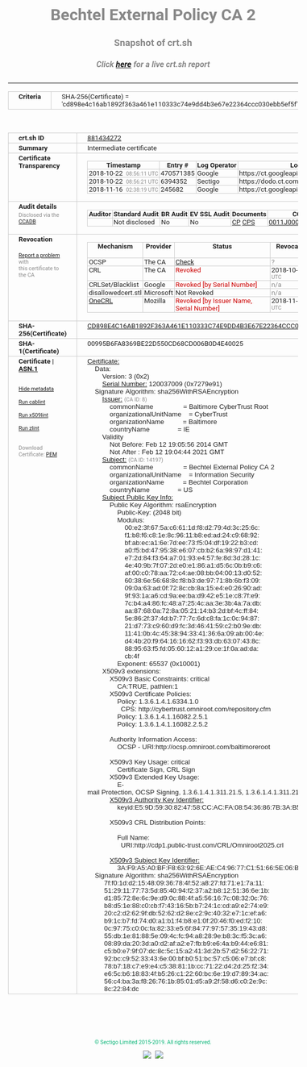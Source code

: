 # Bechtel External Policy CA 2
### Snapshot of crt.sh
##### Click [here](https://crt.sh/?q=CD898E4C16AB1892F363A461E110333C74E9DD4B3E67E22364CCC030EBB5EF5F) for a live crt.sh report

---
<!DOCTYPE HTML PUBLIC "-//W3C//DTD HTML 4.0 Transitional//EN">
<HTML>
<HEAD>
  <META http-equiv="Content-Type" content="text/html; charset=UTF-8">
  <TITLE>crt.sh | cd898e4c16ab1892f363a461e110333c74e9dd4b3e67e22364ccc030ebb5ef5f</TITLE>
  <META name="description" content="Free CT Log Certificate Search Tool from Sectigo (formerly Comodo CA)">
  <META name="keywords" content="crt.sh, CT, Certificate Transparency, Certificate Search, SSL Certificate, Sectigo, Comodo CA">
  <LINK href="//fonts.googleapis.com/css?family=Roboto+Mono|Roboto:400,400i,700,700i" rel="stylesheet">
  <STYLE type="text/css">
    a {
      white-space: nowrap;
    }
    body {
      color: #888888;
      font: 12pt Roboto, sans-serif;
      padding-top: 10px;
      text-align: center
    }
    form {
      margin: 0px
    }
    span {
      border-radius: 10px
    }
    span.heading {
      color: #888888;
      font: 12pt Roboto, sans-serif
    }
    span.title {
      background-color: #00B373;
      color: #FFFFFF;
      font: bold 18pt Roboto, sans-serif;
      padding: 0px 5px
    }
    span.text {
      color: #888888;
      font: 10pt Roboto, sans-serif
    }
    span.whiteongrey {
      background-color: #D9D9D6;
      color: #FFFFFF;
      font: bold 18pt Roboto, sans-serif;
      padding: 0px 5px
    }
    table {
      border-collapse: collapse;
      color: #222222;
      font: 10pt Roboto, sans-serif;
      margin-left: auto;
      margin-right: auto
    }
    table.options {
      border: none;
      margin-left: 10px
    }
    td, th {
      border: 1px solid #CCCCCC;
      padding: 0px 2px;
      text-align: left;
      vertical-align: top
    }
    td.outer, th.outer {
      border: 1px solid #CCCCCC;
      padding: 2px 20px;
      text-align: left
    }
    th.heading {
      color: #888888;
      font: bold italic 12pt Roboto, sans-serif;
      padding: 20px 0px 0px;
      text-align: center
    }
    th.options, td.options {
      border: none;
      vertical-align: middle
    }
    td.text {
      font: 10pt "Roboto Mono", sans-serif;
      padding: 2px 20px
    }
    td.heading {
      border: none;
      color: #888888;
      font: 12pt Roboto, sans-serif;
      padding-top: 20px;
      text-align: center
    }
    table.lint td, th {
      text-align: center
    }
    .button {
      background-color: #00B373;
      border-radius: 10px;
      color: #FFFFFF;
      font: bold 13pt Roboto, sans-serif
    }
    .copyright {
      font: 8pt Roboto, sans-serif;
      color: #00B373
    }
    .input {
      border: 1px solid #888888;
      font-weight: bold;
      text-align: center
    }
    .small {
      font: 8pt Roboto, sans-serif;
      color: #888888
    }
    .error {
      background-color: #FFDFDF;
      color: #CC0000;
      font-weight: bold
    }
    .fatal {
      background-color: #0000AA;
      color: #FFFFFF;
      font-weight: bold
    }
    .notice {
      background-color: #FFFFDF;
      color: #606000
    }
    .warning {
      background-color: #FFEFDF;
      color: #DF6000
    }
  </STYLE>
</HEAD>
<BODY>

<TABLE>
  <TR>
    <TH class="outer">Criteria</TH>
    <TD class="outer">SHA-256(Certificate) = 'cd898e4c16ab1892f363a461e110333c74e9dd4b3e67e22364ccc030ebb5ef5f'</TD>
  </TR>
</TABLE>
<BR>
<TABLE>
  <TR>
    <TH class="outer">crt.sh ID</TH>
    <TD class="outer"><A href="?id=881434272">881434272</A></TD>
  </TR>
  <TR>
    <TH class="outer">Summary</TH>
    <TD class="outer">Intermediate certificate</TD>
  </TR>
  <TR>
    <TH class="outer">Certificate<BR>Transparency</TH>
    <TD class="outer">
<TABLE class="options" style="margin-left:0px">
  <TR>
    <TH>Timestamp</TH>
    <TH>Entry #</TH>
    <TH>Log Operator</TH>
    <TH>Log URL</TH>
  </TR>
  <TR>
    <TD>2018-10-22&nbsp; <FONT class="small">08:56:11 UTC</FONT></TD>
    <TD>470571385</TD>
    <TD>Google</TD>
    <TD>https://ct.googleapis.com/rocketeer</TD>
  </TR>
  <TR>
    <TD>2018-10-22&nbsp; <FONT class="small">08:56:21 UTC</FONT></TD>
    <TD>6394352</TD>
    <TD>Sectigo</TD>
    <TD>https://dodo.ct.comodo.com</TD>
  </TR>
  <TR>
    <TD>2018-11-16&nbsp; <FONT class="small">02:38:19 UTC</FONT></TD>
    <TD>245682</TD>
    <TD>Google</TD>
    <TD>https://ct.googleapis.com/logs/argon2021</TD>
  </TR>
</TABLE>
    </TD>
  </TR>
  <TR>
    <TH class="outer">Audit details<BR>
      <DIV class="small" style="padding-top:3px">Disclosed via the
        <A href="//ccadb-public.secure.force.com/mozilla/PublicAllIntermediateCerts" target="_blank">CCADB</A></DIV>
    </TH>
    <TD class="outer">
<TABLE class="options" style="margin-left:0px">
  <TR>
    <TH>Auditor</TH>
    <TH>Standard Audit</TH>
    <TH>BR Audit</TH>
    <TH>EV SSL Audit</TH>
    <TH>Documents</TH>
    <TH>CCADB</TH>
    <TH>Root Owner / Certificate</TH>
  </TR>
  <TR>
    <TD style="vertical-align:middle"></TD>
    <TD>Not disclosed    <TD>No    <TD>No    <TD>
      <A href="https://content.digicert.com/wp-content/uploads/2019/04/DigiCert_CP_v418.pdf" target="blank">CP</A>
      <A href="https://content.digicert.com/wp-content/uploads/2019/04/DigiCert_CPS_v418.pdf" target="blank">CPS</A>
    </TD>
    <TD><A href="//ccadb.force.com/0011J00001JnbYnQAJ" target="_blank">0011J00001JnbYnQAJ</A></TD>
    <TD><A href="/?id=76">DigiCert</A></TD>
  </TR>
</TABLE>
    </TD>
  </TR>
  <TR>
    <TH class="outer">Revocation<BR><BR>
      <DIV class="small" style="padding-top:3px"><A href="?id=881434272&opt=problemreporting">Report a problem</A> with<BR>this certificate to the CA</DIV></TH>
    <TD class="outer">
      <TABLE class="options" style="margin-left:0px">
        <TR>
          <TH>Mechanism</TH>
          <TH>Provider</TH>
          <TH>Status</TH>
          <TH>Revocation Date</TH>
          <TH>Last Observed in CRL</TH>
          <TH>Last Checked <SPAN style="color:#CC0000;vertical-align:middle;font-size:70%;font-weight:normal">(Error)</SPAN></TH>
        </TR>
        <TR>
          <TD>OCSP</TD>
          <TD>The CA</TD>
          <TD><A href="?id=881434272&opt=ocsp">Check</A></TD>
          <TD><SPAN style="color:#888888">?</SPAN></TD>
          <TD><SPAN style="color:#888888">n/a</SPAN></TD>
          <TD><SPAN style="color:#888888">?</SPAN></TD>
        </TR>
        <TR>
          <TD>CRL</TD>
          <TD>The CA</TD>
          <TD><SPAN style="color:#CC0000">Revoked</SPAN></TD><TD>2018-10-25&nbsp; <FONT class="small">22:54:08 UTC</FONT></TD><TD>2019-11-27&nbsp; <FONT class="small">00:33:19 UTC</FONT></TD><TD>2019-12-04&nbsp; <FONT class="small">20:05:09 UTC</FONT></TD>
        </TR>
        <TR>
          <TD>CRLSet/Blacklist</TD>
          <TD>Google</TD>
          <TD><SPAN style="color:#CC0000">Revoked [by Serial Number]</SPAN></TD>
          <TD><SPAN style="color:#888888">n/a</SPAN></TD>
          <TD><SPAN style="color:#888888">n/a</SPAN></TD>
          <TD><SPAN style="color:#888888">n/a</SPAN></TD>
        </TR>
        <TR>
          <TD>disallowedcert.stl</TD>
          <TD>Microsoft</TD>
          <TD>Not Revoked</TD>
          <TD><SPAN style="color:#888888">n/a</SPAN></TD>
          <TD><SPAN style="color:#888888">n/a</SPAN></TD>
          <TD><SPAN style="color:#888888">n/a</SPAN></TD>
        </TR>
        <TR>
          <TD><A href="/mozilla-onecrl" target="_blank">OneCRL</A></TD>
          <TD>Mozilla</TD>
          <TD><SPAN style="color:#CC0000">Revoked [by Issuer Name, Serial Number]</SPAN></TD><TD>2018-11-02&nbsp; <FONT class="small">11:49:33 UTC</FONT></TD>
          <TD><SPAN style="color:#888888">n/a</SPAN></TD>
          <TD><SPAN style="color:#888888">n/a</SPAN></TD>
        </TR>
      </TABLE>
    </TD>
  </TR>
  <TR>
    <TH class="outer">SHA-256(Certificate)</TH>
    <TD class="outer"><A href="//censys.io/certificates/cd898e4c16ab1892f363a461e110333c74e9dd4b3e67e22364ccc030ebb5ef5f">CD898E4C16AB1892F363A461E110333C74E9DD4B3E67E22364CCC030EBB5EF5F</A></TD>
  </TR>
  <TR>
    <TH class="outer">SHA-1(Certificate)</TH>
    <TD class="outer">00995B6FA8369BE22D550CD68CD006B0D4E40025</TD>
  </TR>
  <TR>
    <TH class="outer">Certificate | <A href="?asn1=881434272">ASN.1</A>
      <SPAN class="small"><BR>
      <BR><BR><A href="?id=881434272&opt=nometadata">Hide metadata</A>
      <BR><BR><A href="?id=881434272&opt=cablint">Run cablint</A>
      <BR><BR><A href="?id=881434272&opt=x509lint">Run x509lint</A>
      <BR><BR><A href="?id=881434272&opt=zlint">Run zlint</A>
      <BR><BR><BR>Download Certificate: <A href="?d=881434272">PEM</A>
      </SPAN>
    </TH>
    <TD class="text"><A href="?d=881434272">Certificate:</A><BR>&nbsp;&nbsp;&nbsp;&nbsp;Data:<BR>&nbsp;&nbsp;&nbsp;&nbsp;&nbsp;&nbsp;&nbsp;&nbsp;Version:&nbsp;3&nbsp;(0x2)<BR>&nbsp;&nbsp;&nbsp;&nbsp;&nbsp;&nbsp;&nbsp;&nbsp;<A href="?serial=07279e91">Serial&nbsp;Number:</A>&nbsp;120037009&nbsp;(0x7279e91)<BR>&nbsp;&nbsp;&nbsp;&nbsp;Signature&nbsp;Algorithm:&nbsp;sha256WithRSAEncryption<BR>&nbsp;&nbsp;&nbsp;&nbsp;&nbsp;&nbsp;&nbsp;&nbsp;<A href="?caid=8">Issuer:</A> <SPAN class="small">(CA ID: 8)</SPAN><BR>&nbsp;&nbsp;&nbsp;&nbsp;&nbsp;&nbsp;&nbsp;&nbsp;&nbsp;&nbsp;&nbsp;&nbsp;commonName&nbsp;&nbsp;&nbsp;&nbsp;&nbsp;&nbsp;&nbsp;&nbsp;&nbsp;&nbsp;&nbsp;&nbsp;&nbsp;&nbsp;&nbsp;&nbsp;=&nbsp;Baltimore&nbsp;CyberTrust&nbsp;Root<BR>&nbsp;&nbsp;&nbsp;&nbsp;&nbsp;&nbsp;&nbsp;&nbsp;&nbsp;&nbsp;&nbsp;&nbsp;organizationalUnitName&nbsp;&nbsp;&nbsp;&nbsp;=&nbsp;CyberTrust<BR>&nbsp;&nbsp;&nbsp;&nbsp;&nbsp;&nbsp;&nbsp;&nbsp;&nbsp;&nbsp;&nbsp;&nbsp;organizationName&nbsp;&nbsp;&nbsp;&nbsp;&nbsp;&nbsp;&nbsp;&nbsp;&nbsp;&nbsp;=&nbsp;Baltimore<BR>&nbsp;&nbsp;&nbsp;&nbsp;&nbsp;&nbsp;&nbsp;&nbsp;&nbsp;&nbsp;&nbsp;&nbsp;countryName&nbsp;&nbsp;&nbsp;&nbsp;&nbsp;&nbsp;&nbsp;&nbsp;&nbsp;&nbsp;&nbsp;&nbsp;&nbsp;&nbsp;&nbsp;=&nbsp;IE<BR>&nbsp;&nbsp;&nbsp;&nbsp;&nbsp;&nbsp;&nbsp;&nbsp;Validity<BR>&nbsp;&nbsp;&nbsp;&nbsp;&nbsp;&nbsp;&nbsp;&nbsp;&nbsp;&nbsp;&nbsp;&nbsp;Not&nbsp;Before:&nbsp;Feb&nbsp;12&nbsp;19:05:56&nbsp;2014&nbsp;GMT<BR>&nbsp;&nbsp;&nbsp;&nbsp;&nbsp;&nbsp;&nbsp;&nbsp;&nbsp;&nbsp;&nbsp;&nbsp;Not&nbsp;After&nbsp;:&nbsp;Feb&nbsp;12&nbsp;19:04:44&nbsp;2021&nbsp;GMT<BR>&nbsp;&nbsp;&nbsp;&nbsp;&nbsp;&nbsp;&nbsp;&nbsp;<A href="?caid=14197">Subject:</A> <SPAN class="small">(CA ID: 14197)</SPAN><BR>&nbsp;&nbsp;&nbsp;&nbsp;&nbsp;&nbsp;&nbsp;&nbsp;&nbsp;&nbsp;&nbsp;&nbsp;commonName&nbsp;&nbsp;&nbsp;&nbsp;&nbsp;&nbsp;&nbsp;&nbsp;&nbsp;&nbsp;&nbsp;&nbsp;&nbsp;&nbsp;&nbsp;&nbsp;=&nbsp;Bechtel&nbsp;External&nbsp;Policy&nbsp;CA&nbsp;2<BR>&nbsp;&nbsp;&nbsp;&nbsp;&nbsp;&nbsp;&nbsp;&nbsp;&nbsp;&nbsp;&nbsp;&nbsp;organizationalUnitName&nbsp;&nbsp;&nbsp;&nbsp;=&nbsp;Information&nbsp;Security<BR>&nbsp;&nbsp;&nbsp;&nbsp;&nbsp;&nbsp;&nbsp;&nbsp;&nbsp;&nbsp;&nbsp;&nbsp;organizationName&nbsp;&nbsp;&nbsp;&nbsp;&nbsp;&nbsp;&nbsp;&nbsp;&nbsp;&nbsp;=&nbsp;Bechtel&nbsp;Corporation<BR>&nbsp;&nbsp;&nbsp;&nbsp;&nbsp;&nbsp;&nbsp;&nbsp;&nbsp;&nbsp;&nbsp;&nbsp;countryName&nbsp;&nbsp;&nbsp;&nbsp;&nbsp;&nbsp;&nbsp;&nbsp;&nbsp;&nbsp;&nbsp;&nbsp;&nbsp;&nbsp;&nbsp;=&nbsp;US<BR>&nbsp;&nbsp;&nbsp;&nbsp;&nbsp;&nbsp;&nbsp;&nbsp;<A href="?spkisha256=68aeae41bf7daa01dc29467de7515f38fa76158790cbf05ec79e2b2f0f1e1c0d">Subject&nbsp;Public&nbsp;Key&nbsp;Info:</A><BR>&nbsp;&nbsp;&nbsp;&nbsp;&nbsp;&nbsp;&nbsp;&nbsp;&nbsp;&nbsp;&nbsp;&nbsp;Public&nbsp;Key&nbsp;Algorithm:&nbsp;rsaEncryption<BR>&nbsp;&nbsp;&nbsp;&nbsp;&nbsp;&nbsp;&nbsp;&nbsp;&nbsp;&nbsp;&nbsp;&nbsp;&nbsp;&nbsp;&nbsp;&nbsp;Public-Key:&nbsp;(2048&nbsp;bit)<BR>&nbsp;&nbsp;&nbsp;&nbsp;&nbsp;&nbsp;&nbsp;&nbsp;&nbsp;&nbsp;&nbsp;&nbsp;&nbsp;&nbsp;&nbsp;&nbsp;Modulus:<BR>&nbsp;&nbsp;&nbsp;&nbsp;&nbsp;&nbsp;&nbsp;&nbsp;&nbsp;&nbsp;&nbsp;&nbsp;&nbsp;&nbsp;&nbsp;&nbsp;&nbsp;&nbsp;&nbsp;&nbsp;00:e2:3f:67:5a:c6:61:1d:f8:d2:79:4d:3c:25:6c:<BR>&nbsp;&nbsp;&nbsp;&nbsp;&nbsp;&nbsp;&nbsp;&nbsp;&nbsp;&nbsp;&nbsp;&nbsp;&nbsp;&nbsp;&nbsp;&nbsp;&nbsp;&nbsp;&nbsp;&nbsp;f1:b8:f6:c8:1e:8c:96:11:b8:ed:ad:24:c9:68:92:<BR>&nbsp;&nbsp;&nbsp;&nbsp;&nbsp;&nbsp;&nbsp;&nbsp;&nbsp;&nbsp;&nbsp;&nbsp;&nbsp;&nbsp;&nbsp;&nbsp;&nbsp;&nbsp;&nbsp;&nbsp;bf:ab:ec:a1:6e:7d:ee:73:f5:04:df:19:22:b3:cd:<BR>&nbsp;&nbsp;&nbsp;&nbsp;&nbsp;&nbsp;&nbsp;&nbsp;&nbsp;&nbsp;&nbsp;&nbsp;&nbsp;&nbsp;&nbsp;&nbsp;&nbsp;&nbsp;&nbsp;&nbsp;a0:f5:bd:47:95:38:e6:07:cb:b2:6a:98:97:d1:41:<BR>&nbsp;&nbsp;&nbsp;&nbsp;&nbsp;&nbsp;&nbsp;&nbsp;&nbsp;&nbsp;&nbsp;&nbsp;&nbsp;&nbsp;&nbsp;&nbsp;&nbsp;&nbsp;&nbsp;&nbsp;e7:2d:84:f3:64:a7:01:93:e4:57:fe:8d:3d:28:1c:<BR>&nbsp;&nbsp;&nbsp;&nbsp;&nbsp;&nbsp;&nbsp;&nbsp;&nbsp;&nbsp;&nbsp;&nbsp;&nbsp;&nbsp;&nbsp;&nbsp;&nbsp;&nbsp;&nbsp;&nbsp;4e:40:9b:7f:07:2d:e0:e1:86:a1:d5:6c:0b:b9:c6:<BR>&nbsp;&nbsp;&nbsp;&nbsp;&nbsp;&nbsp;&nbsp;&nbsp;&nbsp;&nbsp;&nbsp;&nbsp;&nbsp;&nbsp;&nbsp;&nbsp;&nbsp;&nbsp;&nbsp;&nbsp;af:00:c0:78:aa:72:c4:ae:08:bb:04:00:13:d0:52:<BR>&nbsp;&nbsp;&nbsp;&nbsp;&nbsp;&nbsp;&nbsp;&nbsp;&nbsp;&nbsp;&nbsp;&nbsp;&nbsp;&nbsp;&nbsp;&nbsp;&nbsp;&nbsp;&nbsp;&nbsp;60:38:6e:56:68:8c:f8:b3:de:97:71:8b:6b:f3:09:<BR>&nbsp;&nbsp;&nbsp;&nbsp;&nbsp;&nbsp;&nbsp;&nbsp;&nbsp;&nbsp;&nbsp;&nbsp;&nbsp;&nbsp;&nbsp;&nbsp;&nbsp;&nbsp;&nbsp;&nbsp;09:0a:63:ad:0f:72:8c:cb:8a:15:e4:e0:26:90:ad:<BR>&nbsp;&nbsp;&nbsp;&nbsp;&nbsp;&nbsp;&nbsp;&nbsp;&nbsp;&nbsp;&nbsp;&nbsp;&nbsp;&nbsp;&nbsp;&nbsp;&nbsp;&nbsp;&nbsp;&nbsp;9f:93:1a:a6:cd:9a:ee:ba:d9:42:e5:1e:c8:7f:e9:<BR>&nbsp;&nbsp;&nbsp;&nbsp;&nbsp;&nbsp;&nbsp;&nbsp;&nbsp;&nbsp;&nbsp;&nbsp;&nbsp;&nbsp;&nbsp;&nbsp;&nbsp;&nbsp;&nbsp;&nbsp;7c:b4:a4:86:fc:48:a7:25:4c:aa:3e:3b:4a:7a:db:<BR>&nbsp;&nbsp;&nbsp;&nbsp;&nbsp;&nbsp;&nbsp;&nbsp;&nbsp;&nbsp;&nbsp;&nbsp;&nbsp;&nbsp;&nbsp;&nbsp;&nbsp;&nbsp;&nbsp;&nbsp;aa:87:68:0a:72:8a:05:21:14:b3:2d:bf:4c:ff:84:<BR>&nbsp;&nbsp;&nbsp;&nbsp;&nbsp;&nbsp;&nbsp;&nbsp;&nbsp;&nbsp;&nbsp;&nbsp;&nbsp;&nbsp;&nbsp;&nbsp;&nbsp;&nbsp;&nbsp;&nbsp;5e:86:2f:37:4d:b7:77:7c:6d:c8:fa:1c:0c:94:87:<BR>&nbsp;&nbsp;&nbsp;&nbsp;&nbsp;&nbsp;&nbsp;&nbsp;&nbsp;&nbsp;&nbsp;&nbsp;&nbsp;&nbsp;&nbsp;&nbsp;&nbsp;&nbsp;&nbsp;&nbsp;21:d7:73:c9:60:d9:fc:3d:46:41:59:c2:b0:9e:db:<BR>&nbsp;&nbsp;&nbsp;&nbsp;&nbsp;&nbsp;&nbsp;&nbsp;&nbsp;&nbsp;&nbsp;&nbsp;&nbsp;&nbsp;&nbsp;&nbsp;&nbsp;&nbsp;&nbsp;&nbsp;11:41:0b:4c:45:38:94:33:41:36:6a:09:ab:00:4e:<BR>&nbsp;&nbsp;&nbsp;&nbsp;&nbsp;&nbsp;&nbsp;&nbsp;&nbsp;&nbsp;&nbsp;&nbsp;&nbsp;&nbsp;&nbsp;&nbsp;&nbsp;&nbsp;&nbsp;&nbsp;d4:4b:20:f9:64:16:16:62:f3:93:db:63:07:43:8c:<BR>&nbsp;&nbsp;&nbsp;&nbsp;&nbsp;&nbsp;&nbsp;&nbsp;&nbsp;&nbsp;&nbsp;&nbsp;&nbsp;&nbsp;&nbsp;&nbsp;&nbsp;&nbsp;&nbsp;&nbsp;88:95:63:f5:fd:05:60:12:a1:29:ce:1f:0a:ad:da:<BR>&nbsp;&nbsp;&nbsp;&nbsp;&nbsp;&nbsp;&nbsp;&nbsp;&nbsp;&nbsp;&nbsp;&nbsp;&nbsp;&nbsp;&nbsp;&nbsp;&nbsp;&nbsp;&nbsp;&nbsp;cb:4f<BR>&nbsp;&nbsp;&nbsp;&nbsp;&nbsp;&nbsp;&nbsp;&nbsp;&nbsp;&nbsp;&nbsp;&nbsp;&nbsp;&nbsp;&nbsp;&nbsp;Exponent:&nbsp;65537&nbsp;(0x10001)<BR>&nbsp;&nbsp;&nbsp;&nbsp;&nbsp;&nbsp;&nbsp;&nbsp;X509v3&nbsp;extensions:<BR>&nbsp;&nbsp;&nbsp;&nbsp;&nbsp;&nbsp;&nbsp;&nbsp;&nbsp;&nbsp;&nbsp;&nbsp;X509v3&nbsp;Basic&nbsp;Constraints:&nbsp;critical<BR>&nbsp;&nbsp;&nbsp;&nbsp;&nbsp;&nbsp;&nbsp;&nbsp;&nbsp;&nbsp;&nbsp;&nbsp;&nbsp;&nbsp;&nbsp;&nbsp;CA:TRUE,&nbsp;pathlen:1<BR>&nbsp;&nbsp;&nbsp;&nbsp;&nbsp;&nbsp;&nbsp;&nbsp;&nbsp;&nbsp;&nbsp;&nbsp;X509v3&nbsp;Certificate&nbsp;Policies:&nbsp;<BR>&nbsp;&nbsp;&nbsp;&nbsp;&nbsp;&nbsp;&nbsp;&nbsp;&nbsp;&nbsp;&nbsp;&nbsp;&nbsp;&nbsp;&nbsp;&nbsp;Policy:&nbsp;1.3.6.1.4.1.6334.1.0<BR>&nbsp;&nbsp;&nbsp;&nbsp;&nbsp;&nbsp;&nbsp;&nbsp;&nbsp;&nbsp;&nbsp;&nbsp;&nbsp;&nbsp;&nbsp;&nbsp;&nbsp;&nbsp;CPS:&nbsp;http://cybertrust.omniroot.com/repository.cfm<BR>&nbsp;&nbsp;&nbsp;&nbsp;&nbsp;&nbsp;&nbsp;&nbsp;&nbsp;&nbsp;&nbsp;&nbsp;&nbsp;&nbsp;&nbsp;&nbsp;Policy:&nbsp;1.3.6.1.4.1.16082.2.5.1<BR>&nbsp;&nbsp;&nbsp;&nbsp;&nbsp;&nbsp;&nbsp;&nbsp;&nbsp;&nbsp;&nbsp;&nbsp;&nbsp;&nbsp;&nbsp;&nbsp;Policy:&nbsp;1.3.6.1.4.1.16082.2.5.2<BR><BR>&nbsp;&nbsp;&nbsp;&nbsp;&nbsp;&nbsp;&nbsp;&nbsp;&nbsp;&nbsp;&nbsp;&nbsp;Authority&nbsp;Information&nbsp;Access:&nbsp;<BR>&nbsp;&nbsp;&nbsp;&nbsp;&nbsp;&nbsp;&nbsp;&nbsp;&nbsp;&nbsp;&nbsp;&nbsp;&nbsp;&nbsp;&nbsp;&nbsp;OCSP&nbsp;-&nbsp;URI:http://ocsp.omniroot.com/baltimoreroot<BR><BR>&nbsp;&nbsp;&nbsp;&nbsp;&nbsp;&nbsp;&nbsp;&nbsp;&nbsp;&nbsp;&nbsp;&nbsp;X509v3&nbsp;Key&nbsp;Usage:&nbsp;critical<BR>&nbsp;&nbsp;&nbsp;&nbsp;&nbsp;&nbsp;&nbsp;&nbsp;&nbsp;&nbsp;&nbsp;&nbsp;&nbsp;&nbsp;&nbsp;&nbsp;Certificate&nbsp;Sign,&nbsp;CRL&nbsp;Sign<BR>&nbsp;&nbsp;&nbsp;&nbsp;&nbsp;&nbsp;&nbsp;&nbsp;&nbsp;&nbsp;&nbsp;&nbsp;X509v3&nbsp;Extended&nbsp;Key&nbsp;Usage:&nbsp;<BR>&nbsp;&nbsp;&nbsp;&nbsp;&nbsp;&nbsp;&nbsp;&nbsp;&nbsp;&nbsp;&nbsp;&nbsp;&nbsp;&nbsp;&nbsp;&nbsp;E-mail&nbsp;Protection,&nbsp;OCSP&nbsp;Signing,&nbsp;1.3.6.1.4.1.311.21.5,&nbsp;1.3.6.1.4.1.311.21.6,&nbsp;1.3.6.1.4.1.16082.2.3.5,&nbsp;1.3.6.1.4.1.16082.2.3.6<BR>&nbsp;&nbsp;&nbsp;&nbsp;&nbsp;&nbsp;&nbsp;&nbsp;&nbsp;&nbsp;&nbsp;&nbsp;<A href="?ski=e59d5930824758ccacfa085436867b3ab5044df0">X509v3&nbsp;Authority&nbsp;Key&nbsp;Identifier:</A><BR>&nbsp;&nbsp;&nbsp;&nbsp;&nbsp;&nbsp;&nbsp;&nbsp;&nbsp;&nbsp;&nbsp;&nbsp;&nbsp;&nbsp;&nbsp;&nbsp;keyid:E5:9D:59:30:82:47:58:CC:AC:FA:08:54:36:86:7B:3A:B5:04:4D:F0<BR><BR>&nbsp;&nbsp;&nbsp;&nbsp;&nbsp;&nbsp;&nbsp;&nbsp;&nbsp;&nbsp;&nbsp;&nbsp;X509v3&nbsp;CRL&nbsp;Distribution&nbsp;Points:&nbsp;<BR><BR>&nbsp;&nbsp;&nbsp;&nbsp;&nbsp;&nbsp;&nbsp;&nbsp;&nbsp;&nbsp;&nbsp;&nbsp;&nbsp;&nbsp;&nbsp;&nbsp;Full&nbsp;Name:<BR>&nbsp;&nbsp;&nbsp;&nbsp;&nbsp;&nbsp;&nbsp;&nbsp;&nbsp;&nbsp;&nbsp;&nbsp;&nbsp;&nbsp;&nbsp;&nbsp;&nbsp;&nbsp;URI:http://cdp1.public-trust.com/CRL/Omniroot2025.crl<BR><BR>&nbsp;&nbsp;&nbsp;&nbsp;&nbsp;&nbsp;&nbsp;&nbsp;&nbsp;&nbsp;&nbsp;&nbsp;<A href="?ski=3af9a5a0bff863926eaec49677c151665e06bd09">X509v3&nbsp;Subject&nbsp;Key&nbsp;Identifier:</A><BR>&nbsp;&nbsp;&nbsp;&nbsp;&nbsp;&nbsp;&nbsp;&nbsp;&nbsp;&nbsp;&nbsp;&nbsp;&nbsp;&nbsp;&nbsp;&nbsp;3A:F9:A5:A0:BF:F8:63:92:6E:AE:C4:96:77:C1:51:66:5E:06:BD:09<BR>&nbsp;&nbsp;&nbsp;&nbsp;Signature&nbsp;Algorithm:&nbsp;sha256WithRSAEncryption<BR>&nbsp;&nbsp;&nbsp;&nbsp;&nbsp;&nbsp;&nbsp;&nbsp;&nbsp;7f:f0:1d:d2:15:48:09:36:78:4f:52:a8:27:fd:71:e1:7a:11:<BR>&nbsp;&nbsp;&nbsp;&nbsp;&nbsp;&nbsp;&nbsp;&nbsp;&nbsp;51:29:11:77:73:5d:85:40:94:f2:37:a2:b8:12:51:36:6e:1b:<BR>&nbsp;&nbsp;&nbsp;&nbsp;&nbsp;&nbsp;&nbsp;&nbsp;&nbsp;d1:85:72:8e:6c:9e:d9:0c:88:4f:a5:56:16:7c:08:32:0c:76:<BR>&nbsp;&nbsp;&nbsp;&nbsp;&nbsp;&nbsp;&nbsp;&nbsp;&nbsp;b8:d5:1e:88:c0:cb:f7:43:16:5b:b7:24:1c:cd:a9:e2:74:e9:<BR>&nbsp;&nbsp;&nbsp;&nbsp;&nbsp;&nbsp;&nbsp;&nbsp;&nbsp;20:c2:d2:62:9f:db:52:62:d2:8e:c2:9c:40:32:e7:1c:ef:a6:<BR>&nbsp;&nbsp;&nbsp;&nbsp;&nbsp;&nbsp;&nbsp;&nbsp;&nbsp;b9:1c:b7:fd:74:d0:a1:b1:f4:b8:e1:0f:20:46:f0:ed:f2:10:<BR>&nbsp;&nbsp;&nbsp;&nbsp;&nbsp;&nbsp;&nbsp;&nbsp;&nbsp;0c:97:75:c0:0c:fa:82:33:e5:6f:84:77:97:57:35:19:43:d8:<BR>&nbsp;&nbsp;&nbsp;&nbsp;&nbsp;&nbsp;&nbsp;&nbsp;&nbsp;55:db:1e:81:88:5e:09:4c:fc:94:a8:28:9e:b8:3c:f5:3c:a6:<BR>&nbsp;&nbsp;&nbsp;&nbsp;&nbsp;&nbsp;&nbsp;&nbsp;&nbsp;08:89:da:20:3d:a0:d2:af:a2:e7:fb:b9:e6:4a:b9:44:e6:81:<BR>&nbsp;&nbsp;&nbsp;&nbsp;&nbsp;&nbsp;&nbsp;&nbsp;&nbsp;c5:b0:e7:9f:07:dc:8c:5c:15:a2:41:3d:2b:57:d2:56:22:71:<BR>&nbsp;&nbsp;&nbsp;&nbsp;&nbsp;&nbsp;&nbsp;&nbsp;&nbsp;92:bc:c9:52:33:43:6e:00:bf:b0:51:bc:57:c5:06:e7:bf:c8:<BR>&nbsp;&nbsp;&nbsp;&nbsp;&nbsp;&nbsp;&nbsp;&nbsp;&nbsp;78:b7:18:c7:e9:e4:c5:38:81:1b:cc:71:22:d4:2d:25:f2:34:<BR>&nbsp;&nbsp;&nbsp;&nbsp;&nbsp;&nbsp;&nbsp;&nbsp;&nbsp;e6:5c:b6:18:83:4f:b5:26:c1:22:60:bc:6e:19:d7:89:34:ac:<BR>&nbsp;&nbsp;&nbsp;&nbsp;&nbsp;&nbsp;&nbsp;&nbsp;&nbsp;56:c4:ba:3a:f8:26:76:1b:85:01:d5:a9:2f:58:d6:c0:2e:9c:<BR>&nbsp;&nbsp;&nbsp;&nbsp;&nbsp;&nbsp;&nbsp;&nbsp;&nbsp;8c:22:84:dc<BR>    </TD>
  </TR>
</TABLE>

  <BR><BR><BR>

  <P class="copyright">&copy; Sectigo Limited 2015-2019. All rights reserved.</P>
  <DIV>
    <A href="https://sectigo.com/"><IMG src="/sectigo_s.png"></A>
    &nbsp;<A href="https://github.com/crtsh"><IMG src="/GitHub-Mark-32px.png"></A>
  </DIV>
</BODY>
</HTML>

